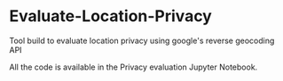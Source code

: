# Evaluate-Location-Privacy
Tool build to evaluate location privacy using google's reverse geocoding API

All the code is available in the Privacy evaluation Jupyter Notebook.
